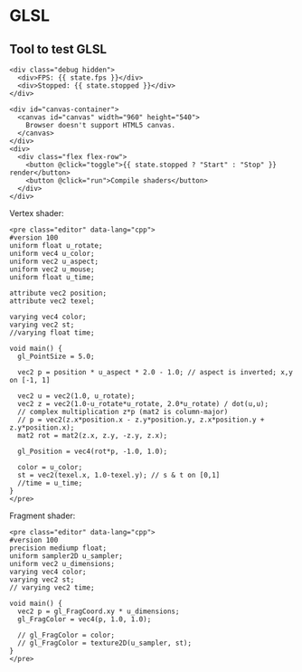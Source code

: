 <!----
--table-of-contents --number-sections
--variable homelink=true --variable includeHeader=true
--metadata=title:"GLSL"
--metadata=title-meta="glsl"
--metadata=subtitle:"OpenGL Shading Language (GLSL)"
--metadata=description:'GLSL'
-->

# GLSL

## Tool to test GLSL

```{=html}
<div class="debug hidden">
  <div>FPS: {{ state.fps }}</div>
  <div>Stopped: {{ state.stopped }}</div>
</div>
```

```{=html}
<div id="canvas-container">
  <canvas id="canvas" width="960" height="540">
    Browser doesn't support HTML5 canvas.
  </canvas>
</div>
<div>
  <div class="flex flex-row">
    <button @click="toggle">{{ state.stopped ? "Start" : "Stop" }} render</button>
    <button @click="run">Compile shaders</button>
  </div>
</div>
```

Vertex shader:

```{=html}
<pre class="editor" data-lang="cpp">
#version 100
uniform float u_rotate;
uniform vec4 u_color;
uniform vec2 u_aspect;
uniform vec2 u_mouse;
uniform float u_time;

attribute vec2 position;
attribute vec2 texel;

varying vec4 color;
varying vec2 st;
//varying float time;

void main() {
  gl_PointSize = 5.0;

  vec2 p = position * u_aspect * 2.0 - 1.0; // aspect is inverted; x,y on [-1, 1]

  vec2 u = vec2(1.0, u_rotate);
  vec2 z = vec2(1.0-u_rotate*u_rotate, 2.0*u_rotate) / dot(u,u);
  // complex multiplication z*p (mat2 is column-major)
  // p = vec2(z.x*position.x - z.y*position.y, z.x*position.y + z.y*position.x);
  mat2 rot = mat2(z.x, z.y, -z.y, z.x);

  gl_Position = vec4(rot*p, -1.0, 1.0);

  color = u_color;
  st = vec2(texel.x, 1.0-texel.y); // s & t on [0,1]
  //time = u_time;
}
</pre>
```

Fragment shader:

```{=html}
<pre class="editor" data-lang="cpp">
#version 100
precision mediump float;
uniform sampler2D u_sampler;
uniform vec2 u_dimensions;
varying vec4 color;
varying vec2 st;
// varying vec2 time;

void main() {
  vec2 p = gl_FragCoord.xy * u_dimensions;
  gl_FragColor = vec4(p, 1.0, 1.0);

  // gl_FragColor = color;
  // gl_FragColor = texture2D(u_sampler, st);
}
</pre>
```

